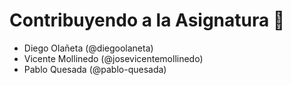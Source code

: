 # Contribuyendo a la Asignatura 🚀

- Diego Olañeta (@diegoolaneta)
- Vicente Mollinedo (@josevicentemollinedo)
- Pablo Quesada (@pablo-quesada)
